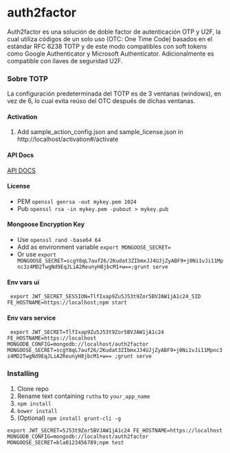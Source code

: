 
# auth2factor

Auth2factor es una solución de doble factor de autenticación OTP y U2F, la cual utiliza códigos de un solo uso (OTC: One Time Code) basados en el estándar RFC 6238 TOTP y de este modo compatibles con soft tokens como Google Authenticator y Microsoft Authenticator. Adicionalmente es compatible con llaves de seguridad U2F.

### Sobre TOTP

La configuración predeterminada del TOTP es de 3 ventanas (windows), en vez de 6, lo cual evita reúso del OTC después de dichas ventanas.
#### Activation

1. Add sample_action_config.json and sample_license.json in http://localhost/activation#/activate 

#### API Docs

[API DOCS](https://github.com/Electronic-Signatures-Industries/auth2factor/blob/main/docs/docs/01_Iniciando_con_auth2factor.md)

#### License
* PEM `openssl genrsa -out mykey.pem 1024`
* Pub `openssl rsa -in mykey.pem -pubout > mykey.pub`

#### Mongoose Encryption Key

* Use  `openssl rand -base64 64`
* Add as environment variable `export MONGOOSE_SECRET=`
* Or use `export MONGOOSE_SECRET=scgY8qL7auf26/2Kudat3ZIbmxJJ4UJjZyABF9+j0Ni1vJi11Mpnc3z4MD2TwgNd9EqJLiA2ReunyH8jbcM1+w==;grunt serve`

#### Env vars ui
` export JWT_SECRET_SESSION=TlfIxap9Zu5J53t9Zor5BVJAW1jA1c24_SID FE_HOSTNAME=https://localhost;npm start`

#### Env vars service
` export JWT_SECRET=TlfIxap9Zu5J53t9Zor5BVJAW1jA1c24 FE_HOSTNAME=https://localhost MONGODB_CONFIG=mongodb://localhost/auth2factor MONGOOSE_SECRET=scgY8qL7auf26/2Kudat3ZIbmxJJ4UJjZyABF9+j0Ni1vJi11Mpnc3z4MD2TwgNd9EqJLiA2ReunyH8jbcM1+w== ;grunt serve`


### Installing ###
1. Clone repo
2. Rename text containing `rutha` to `your_app_name`
3. `npm install`
4. `bower install`
5. (Optional) `npm install grunt-cli -g`

`export JWT_SECRET=5J53t9Zor5BVJAW1jA1c24 FE_HOSTNAME=https://localhost MONGODB_CONFIG=mongodb://localhost/auth2factor MONGOOSE_SECRET=bla0123456789;npm test`